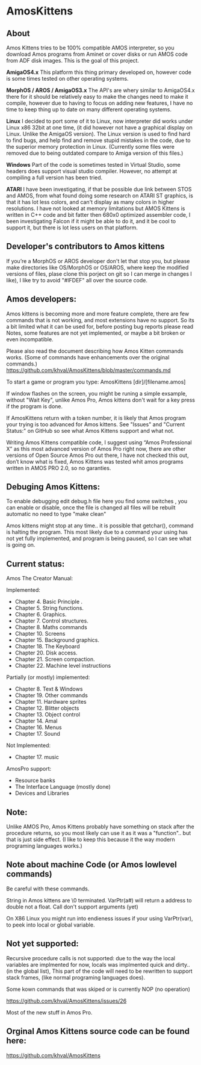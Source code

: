 # AmosKittens

About
-----
Amos Kittens tries to be 100% compatible AMOS interpreter, so you download Amos programs from Aminet or cover disks or run AMOS code from ADF disk images. This is the goal of this project.

**AmigaOS4.x**
This platform this thing primary developed on, however code is some times tested on other operating systems.

**MorphOS / AROS / AmigaOS3.x**
The API's are whery similar to AmigaOS4.x there for it should be relatively easy to make the changes need to make it compile, however due to having to focus on adding new features, I have no time to keep thing up to date on many different operating systems.

**Linux**
I decided to port some of it to Linux, now interpreter did works under Linux x86 32bit at one time, (it did however not have a graphical display on Linux. Unlike the AmigaOS version). The Linux version is used to find hard to find bugs, and help find and remove stupid mistakes in the code, due to the superior memory protection in Linux. (Currently some files were removed due to being outdated compare to Amiga version of this files.)

**Windows**
Part of the code is sometimes tested in Virtual Studio, some headers does support visual studio compiler.
However, no attempt at compiling a full version has been tried.

**ATARI**
I have been investigating, if that be possible due link between STOS and AMOS, from what found doing some research on ATARI ST graphics, is that it has lot less colors, and can't display as many colors in higher resolutions. I have not looked at memory limitations but AMOS Kittens is written in C++ code and bit fatter then 680x0 optimized assembler code, I been investigating Falcon if it might be able to do it, and it be cool to support it, but there is lot less users on that platform.

Developer's contributors to Amos kittens
----------------------------------------
If you’re a MorphOS or AROS developer don't let that stop you, but please make directories like OS/MorphOS or OS/AROS, where keep the modified versions of files, plase clone this porject on git so I can merge in changes I like), I like try to avoid "#IFDEF" all over the source code.

Amos developers:
------------------------

Amos kittens is becoming more and more feature complete, there are few commands that is not working, and most extensions have no support. So its a bit limited what it can be used for, before posting bug reports please read Notes, some features are not yet implemented, or maybe a bit broken or even incompatible. 

Please also read the document describing how Amos Kitten commands works.
(Some of commands have enhancements over the original commands.)
https://github.com/khval/AmosKittens/blob/master/commands.md

To start a game or program you type:
AmosKittens [dir]/[filename.amos]
  
If window flashes on the screen, you might be runing a simple exsample, without "Wait Key", unlike Amos Pro, Amos kittens don't wait for a key press if the program is done.

If AmosKittens return with a token number, it is likely that Amos program your trying is too advanced for Amos kittens.
See "Issues" and "Current Status:" on GitHub so see what Amos Kittens support and what not.

Writing Amos Kittens compatible code, I suggest using “Amos Professional X” as this most advanced version of Amos Pro right now,
there are other versions of Open Source Amos Pro out there, I have not checked this out, don’t know what is fixed,
Amos Kittens was tested whit amos programs written in AMOS PRO 2.0, so no garanties.

Debuging Amos Kittens:
----------------------
To enable debugging edit debug.h file here you find some switches , you can enable or disable, once the file is changed all files will be rebuilt automatic no need to type "make clean"

Amos kittens might stop at any time.. it is possible that getchar(), command is halting the program. This most likely due to a command your using has not yet fully implemented, and program is being paused, so I can see what is going on.

Current status:
---------------

Amos The Creator Manual:

Implemented:

* Chapter 4. Basic Principle .
* Chapter 5. String functions.
* Chapter 6. Graphics.
* Chapter 7. Control structures.
* Chapter 8. Maths commands
* Chapter 10. Screens
* Chapter 15. Background graphics.
* Chapter 18. The Keyboard
* Chapter 20. Disk access.
* Chapter 21. Screen compaction.
* Chapter 22. Machine level instructions

Partially (or mostly) implemented:

* Chapter 8. Text & Windows
* Chapter 19. Other commands
* Chapter 11. Hardware sprites
* Chapter 12. Blitter objects
* Chapter 13. Object control
* Chapter 14. Amal
* Chapter 16. Menus
* Chapter 17. Sound

Not Implemented:

* Chapter 17. music

AmosPro support:
 * Resource banks
 * The Interface Language (mostly done)
 * Devices and Libraries

Note: 
-----
Unlike AMOS Pro, Amos Kittens probably have something on stack after the procedure returns, so you most likely can use it as it was a "function".. but that is just side effect. (I like to keep this because it the way modern programing languages works.)

Note about machine Code (or Amos lowlevel commands)
------------------------------------
Be careful with these commands.

String in Amos kittens are \0 terminated.
VarPtr(a#) will return a address to double not a float.
Call don't support arguments (yet)

On X86 Linux you might run into endieness issues if your using VarPtr(var), to peek into local or global variable.

Not yet supported:
------------------
Recursive procedure calls is not supported: due to the way the local variables are implmented for now, locals was implmented quick and dirty.. (in the global list), This part of the code will need to be rewritten to support stack frames, (like normal programing languages does). 

Some kown commands that was skiped or is currently NOP (no operation)

https://github.com/khval/AmosKittens/issues/26

Most of the new stuff in Amos Pro.

Orginal Amos Kittens source code can be found here:
--------------------------------------
https://github.com/khval/AmosKittens
